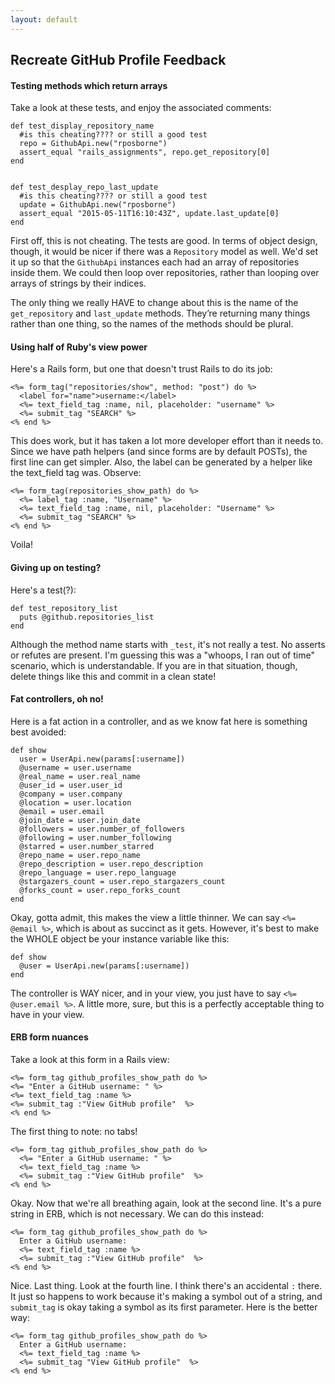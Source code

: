 ```yaml
---
layout: default
---
```


## Recreate GitHub Profile Feedback

#### Testing methods which return arrays

Take a look at these tests, and enjoy the associated comments:

    def test_display_repository_name
      #is this cheating???? or still a good test
      repo = GithubApi.new("rposborne")
      assert_equal "rails_assignments", repo.get_repository[0]
    end


    def test_desplay_repo_last_update
      #is this cheating???? or still a good test
      update = GithubApi.new("rposborne")
      assert_equal "2015-05-11T16:10:43Z", update.last_update[0]
    end

First off, this is not cheating.  The tests are good.  In terms of object design, though, it would be nicer if there was a `Repository` model as well.  We'd set it up so that the `GithubApi` instances each had an array of repositories inside them.  We could then loop over repositories, rather than looping over arrays of strings by their indices.

The only thing we really HAVE to change about this is the name of the `get_repository` and `last_update` methods.  They’re returning many things rather than one thing, so the names of the methods should be plural.

#### Using half of Ruby's view power

Here's a Rails form, but one that doesn't trust Rails to do its job:

    <%= form_tag("repositories/show", method: "post") do %>
      <label for="name">username:</label>
      <%= text_field_tag :name, nil, placeholder: "username" %>
      <%= submit_tag "SEARCH" %>
    <% end %>

This does work, but it has taken a lot more developer effort than it needs to.  Since we have path helpers (and since forms are by default POSTs), the first line can get simpler.  Also, the label can be generated by a helper like the text_field tag was.  Observe:

    <%= form_tag(repositories_show_path) do %>
      <%= label_tag :name, "Username" %>
      <%= text_field_tag :name, nil, placeholder: "Username" %>
      <%= submit_tag "SEARCH" %>
    <% end %>

Voila!


#### Giving up on testing?

Here's a test(?):

    def test_repository_list
      puts @github.repositories_list
    end

Although the method name starts with `_test`, it's not really a test.  No asserts or refutes are present.  I'm guessing this was a "whoops, I ran out of time" scenario, which is understandable.  If you are in that situation, though, delete things like this and commit in a clean state!

#### Fat controllers, oh no!

Here is a fat action in a controller, and as we know fat here is something best avoided:

    def show
      user = UserApi.new(params[:username])
      @username = user.username
      @real_name = user.real_name
      @user_id = user.user_id
      @company = user.company
      @location = user.location
      @email = user.email
      @join_date = user.join_date
      @followers = user.number_of_followers
      @following = user.number_following
      @starred = user.number_starred
      @repo_name = user.repo_name
      @repo_description = user.repo_description
      @repo_language = user.repo_language
      @stargazers_count = user.repo_stargazers_count
      @forks_count = user.repo_forks_count
    end

Okay, gotta admit, this makes the view a little thinner.  We can say `<%= @email %>`, which is about as succinct as it gets.  However, it's best to make the WHOLE object be your instance variable like this:

    def show
      @user = UserApi.new(params[:username])
    end

The controller is WAY nicer, and in your view, you just have to say `<%= @user.email %>`.  A little more, sure, but this is a perfectly acceptable thing to have in your view.

#### ERB form nuances

Take a look at this form in a Rails view:

    <%= form_tag github_profiles_show_path do %>
    <%= "Enter a GitHub username: " %>
    <%= text_field_tag :name %>
    <%= submit_tag :"View GitHub profile"  %>
    <% end %>

The first thing to note: no tabs!

    <%= form_tag github_profiles_show_path do %>
      <%= "Enter a GitHub username: " %>
      <%= text_field_tag :name %>
      <%= submit_tag :"View GitHub profile"  %>
    <% end %>

Okay.  Now that we're all breathing again, look at the second line.  It's a pure string in ERB, which is not necessary.  We can do this instead:

    <%= form_tag github_profiles_show_path do %>
      Enter a GitHub username:
      <%= text_field_tag :name %>
      <%= submit_tag :"View GitHub profile"  %>
    <% end %>

Nice.  Last thing.  Look at the fourth line.  I think there's an accidental `:` there.  It just so happens to work because it's making a symbol out of a string, and `submit_tag` is okay taking a symbol as its first parameter.  Here is the better way:

    <%= form_tag github_profiles_show_path do %>
      Enter a GitHub username:
      <%= text_field_tag :name %>
      <%= submit_tag "View GitHub profile"  %>
    <% end %>
